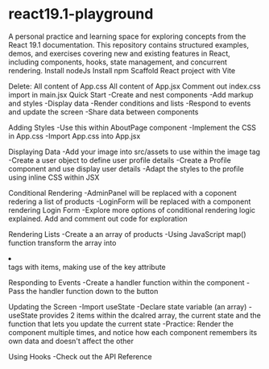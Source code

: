 # react19.1-playground

A personal practice and learning space for exploring concepts from the React 19.1 documentation. This repository contains structured examples, demos, and exercises covering new and existing features in React, including components, hooks, state management, and concurrent rendering.
Install nodeJs
Install npm
Scaffold React project with Vite

Delete:
All content of App.css
All content of App.jsx
Comment out index.css import in main.jsx
Quick Start
-Create and nest components
-Add markup and styles
-Display data
-Render conditions and lists
-Respond to events and update the screen
-Share data between components

Adding Styles
-Use this within AboutPage component
-Implement the CSS in App.css
-Import App.css into App.jsx

Displaying Data
-Add your image into src/assets to use within the image tag
-Create a user object to define user profile details
-Create a Profile component and use display user details
-Adapt the styles to the profile using inline CSS within JSX

Conditional Rendering
-AdminPanel will be replaced with a coponent redering a list of products
-LoginForm will be replaced with a component rendering Login Form
-Explore more options of conditional rendering logic explained. Add and comment out code for exploration

Rendering Lists
-Create a an array of products
-Using JavaScript map() function transform the array into <li></li> tags with items, making use of the key attribute

Responding to Events
-Create a handler function within the component
-Pass the handler function down to the button

Updating the Screen
-Import useState
-Declare state variable (an array)
-useState provides 2 items within the dcalred array, the current state and the function that lets you update the current state
-Practice: Render the component multiple times, and notice how each component remembers its own data and doesn't affect the other

Using Hooks
-Check out the API Reference
